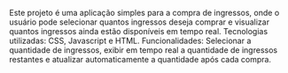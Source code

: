 Este projeto é uma aplicação simples para a compra de ingressos, onde o usuário pode selecionar quantos ingressos deseja comprar e visualizar quantos ingressos ainda estão disponíveis em tempo real.
Tecnologias utilizadas: CSS, Javascript e HTML.
Funcionalidades: Selecionar a quantidade de ingressos, exibir em tempo real a quantidade de ingressos restantes e atualizar automaticamente a quantidade após cada compra.
